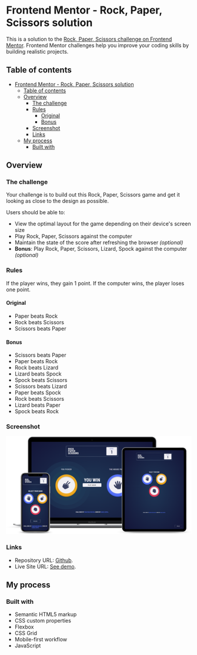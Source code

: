 # Frontend Mentor - Rock, Paper, Scissors solution

This is a solution to the [Rock, Paper, Scissors challenge on Frontend Mentor](https://www.frontendmentor.io/challenges/rock-paper-scissors-game-pTgwgvgH). Frontend Mentor challenges help you improve your coding skills by building realistic projects. 

## Table of contents

- [Frontend Mentor - Rock, Paper, Scissors solution](#frontend-mentor---rock-paper-scissors-solution)
  - [Table of contents](#table-of-contents)
  - [Overview](#overview)
    - [The challenge](#the-challenge)
    - [Rules](#rules)
      - [Original](#original)
      - [Bonus](#bonus)
    - [Screenshot](#screenshot)
    - [Links](#links)
  - [My process](#my-process)
    - [Built with](#built-with)

## Overview

### The challenge

Your challenge is to build out this Rock, Paper, Scissors game and get it looking as close to the design as possible.

Users should be able to:

- View the optimal layout for the game depending on their device's screen size
- Play Rock, Paper, Scissors against the computer
- Maintain the state of the score after refreshing the browser _(optional)_
- **Bonus**: Play Rock, Paper, Scissors, Lizard, Spock against the computer _(optional)_

### Rules

If the player wins, they gain 1 point. If the computer wins, the player loses one point.

#### Original

- Paper beats Rock
- Rock beats Scissors
- Scissors beats Paper

#### Bonus

- Scissors beats Paper
- Paper beats Rock
- Rock beats Lizard
- Lizard beats Spock
- Spock beats Scissors
- Scissors beats Lizard
- Paper beats Spock
- Rock beats Scissors
- Lizard beats Paper
- Spock beats Rock

### Screenshot

![Mockup solution](./screenshots/mockup.png)

### Links

- Repository URL: [Github](https://your-solution-url.com).
- Live Site URL: [See demo](https://fm-rock-paper-scissors-sc.netlify.app/).

## My process

### Built with

- Semantic HTML5 markup
- CSS custom properties
- Flexbox
- CSS Grid
- Mobile-first workflow
- JavaScript
